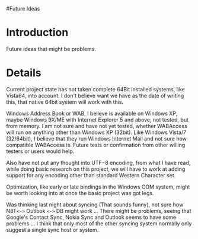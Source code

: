 #Future Ideas

# Introduction #

Future ideas that might be problems.

# Details #
Current project state has not taken complete 64Bit installed systems, like Vista64, into account.  I don't believe want we have as the date of writing this, that native 64bit system will work with this.

Windows Address Book or WAB, I believe is available on Windows XP, maybe Windows 9X/ME with Internet Explorer 5 and above, not tested, but from memory.  I am not sure and have not yet tested, whether WABAccess will run on anything other than Windows XP (32bit).  Like Windows Vista/7 (32/64bit), I believe that they run Windows Internet Mail and not sure how compatible WABAccess is.  Future tests or confirmation from other willing testers or users would help.

Also have not put any thought into UTF−8 encoding, from what I have read, while doing basic research on this project, we will have to work at adding support for any encoding other than standard Western Character set.

Optimization, like early or late bindings in the Windows COM system, might be worth looking into at once the basic project was got legs.

Was thinking last night about syncing (That sounds funny), not sure how N81 `<->` Outlook `<->` DB might work ... There might be problems, seeing that Google's Contact Sync, Nokia Sync and Outlook seems to have some problems ... I think that only most of the other syncing system normally only suggest a single sync host or system.